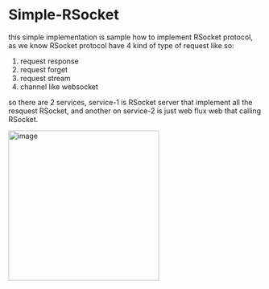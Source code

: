 # Simple-RSocket

this simple implementation is sample how to implement RSocket protocol, as we know RSocket protocol have 4 kind of type of request like so:
1. request response
2. request forget
3. request stream
4. channel like websocket

so there are 2 services, service-1 is RSocket server that implement all the resquest RSocket, and another on service-2 is just web flux web that calling RSocket. 

<img width="299" alt="image" src="https://github.com/kckrepository/Simple-RSocket/assets/17265754/cc01a7cf-6e65-4462-98d6-47bfaa67c2aa">
